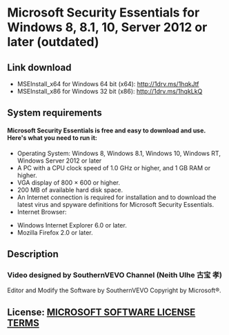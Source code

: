 # Microsoft Security Essentials for Windows 8, 8.1, 10, Server 2012 or later (outdated)

## Link download
- MSEInstall_x64 for Windows 64 bit (x64): http://1drv.ms/1hqkJtf
- MSEInstall_x86 for Windows 32 bit (x86): http://1drv.ms/1hqkLkQ

## System requirements
#### Microsoft Security Essentials is free and easy to download and use. Here's what you need to run it:
- Operating System: Windows 8, Windows 8.1, Windows 10, Windows RT, Windows Server 2012 or later
- A PC with a CPU clock speed of 1.0 GHz or higher, and 1 GB RAM or higher.
- VGA display of 800 × 600 or higher.
- 200 MB of available hard disk space.
- An Internet connection is required for installation and to download the latest virus and spyware definitions for Microsoft Security Essentials.
- Internet Browser:
 + Windows Internet Explorer 6.0 or later.
 + Mozilla Firefox 2.0 or later.

## Description
### Video designed by SouthernVEVO Channel (Neith UIhe 古宝 孝)
Editor and Modify the Software by SouthernVEVO
Copyright by Microsoft®.

## License: <a href="https://support.microsoft.com/en-us/windows/microsoft-software-license-terms-e26eedad-97a2-5250-2670-aad156b654bd">MICROSOFT SOFTWARE LICENSE TERMS
</a>
